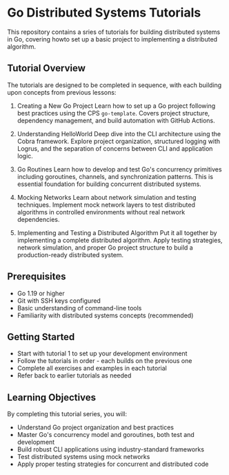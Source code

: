 # Go Distributed Systems Tutorials
This repository contains a sries of tutorials for building distributed systems in Go, covering howto set up a basic project to implementing a distributed algorithm.

## Tutorial Overview
The tutorials are designed to be completed in sequence, with each building upon concepts from previous lessons:

1. Creating a New Go Project
Learn how to set up a Go project following best practices using the CPS `go-template`. Covers project structure, dependency management, and build automation with GitHub Actions.

2. Understanding HelloWorld
Deep dive into the CLI architecture using the Cobra framework. Explore project organization, structured logging with Logrus, and the separation of concerns between CLI and application logic.

3. Go Routines
Learn how to develop and test Go's concurrency primitives including goroutines, channels, and synchronization patterns. This is essential foundation for building concurrent distributed systems.

4. Mocking Networks
Learn about network simulation and testing techniques. Implement mock network layers to test distributed algorithms in controlled environments without real network dependencies.

5. Implementing and Testing a Distributed Algorithm
Put it all together by implementing a complete distributed algorithm. Apply testing strategies, network simulation, and proper Go project structure to build a production-ready distributed system.

## Prerequisites
* Go 1.19 or higher
* Git with SSH keys configured
* Basic understanding of command-line tools
* Familiarity with distributed systems concepts (recommended)

## Getting Started
* Start with tutorial 1 to set up your development environment
* Follow the tutorials in order - each builds on the previous one
* Complete all exercises and examples in each tutorial
* Refer back to earlier tutorials as needed

## Learning Objectives
By completing this tutorial series, you will:
* Understand Go project organization and best practices
* Master Go's concurrency model and goroutines, both test and development
* Build robust CLI applications using industry-standard frameworks
* Test distributed systems using mock networks
* Apply proper testing strategies for concurrent and distributed code
